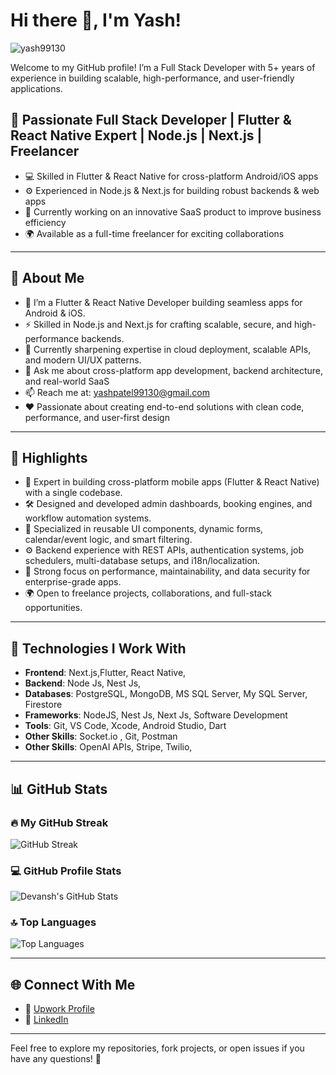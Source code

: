 # Hi there 👋, I'm Yash!

<p align="left"> <img src="https://komarev.com/ghpvc/?username=yash99130&label=Profile%20views&color=0e75b6&style=flat" alt="yash99130" /> </p>

Welcome to my GitHub profile!
I’m a Full Stack Developer with 5+ years of experience in building scalable, high-performance, and user-friendly applications.

## 🎯 **Passionate Full Stack Developer | Flutter & React Native Expert | Node.js | Next.js | Freelancer**

- 💻 Skilled in Flutter & React Native for cross-platform Android/iOS apps
- ⚙️ Experienced in Node.js & Next.js for building robust backends & web apps
- 🚀 Currently working on an innovative SaaS product to improve business efficiency
- 🌍 Available as a full-time freelancer for exciting collaborations

---

## 🚀 About Me

- 🔭 I’m a Flutter & React Native Developer building seamless apps for Android & iOS.
- ⚡ Skilled in Node.js and Next.js for crafting scalable, secure, and high-performance backends.
- 🌱 Currently sharpening expertise in cloud deployment, scalable APIs, and modern UI/UX patterns.
- 💬 Ask me about cross-platform app development, backend architecture, and real-world SaaS
- 📫 Reach me at: yashpatel99130@gmail.com
- ❤️ Passionate about creating end-to-end solutions with clean code, performance, and user-first design

---

## 🌟 Highlights

- 📱 Expert in building cross-platform mobile apps (Flutter & React Native) with a single codebase.
- 🛠️ Designed and developed admin dashboards, booking engines, and workflow automation systems.
- 🔁 Specialized in reusable UI components, dynamic forms, calendar/event logic, and smart filtering.
- ⚙️ Backend experience with REST APIs, authentication systems, job schedulers, multi-database setups, and i18n/localization.
- 🔐 Strong focus on performance, maintainability, and data security for enterprise-grade apps.
- 🌍 Open to freelance projects, collaborations, and full-stack opportunities.

---

## 🚀 Technologies I Work With

- **Frontend**: Next.js,Flutter, React Native,
- **Backend**: Node Js, Nest Js,
- **Databases**: PostgreSQL, MongoDB, MS SQL Server, My SQL Server, Firestore
- **Frameworks**: NodeJS, Nest Js, Next Js, Software Development
- **Tools**: Git, VS Code, Xcode, Android Studio, Dart
- **Other Skills**: Socket.io , Git, Postman
- **Other Skills**: OpenAI APIs, Stripe, Twilio,

---

## 📊 GitHub Stats

### 🔥 My GitHub Streak
![GitHub Streak](https://github-readme-streak-stats.herokuapp.com/?user=yash99130&theme=merko&fire=00ffcc&ring=00ffcc&currStreakLabel=ffffff&sideNums=ffffff&background=000000&border=000000&stroke=00ffcc)

### 💻 GitHub Profile Stats
![Devansh's GitHub Stats](https://github-readme-stats.vercel.app/api?username=yash99130&show_icons=true&count_private=true&include_all_commits=true&theme=merko&title_color=00ffcc&text_color=ffffff&bg_color=000000&hide_border=true&border_radius=10)

### 🔝 Top Languages
![Top Languages](https://github-readme-stats.vercel.app/api/top-langs/?username=yash99130&layout=compact&theme=merko&title_color=00ffcc&text_color=ffffff&bg_color=000000&hide_border=true&border_radius=10&count_private=true)

---

## 🌐 Connect With Me  

- 💼 [Upwork Profile](https://www.upwork.com/freelancers/~01e3546334613ed4eb?mp_source=share)
- 🔗 [LinkedIn](https://www.linkedin.com/in/yash-patel-9a4085220/)


---

Feel free to explore my repositories, fork projects, or open issues if you have any questions! 🌟